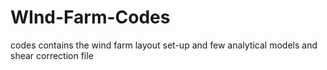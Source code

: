 # WInd-Farm-Codes


codes contains the wind farm layout set-up and few analytical models and shear correction file
